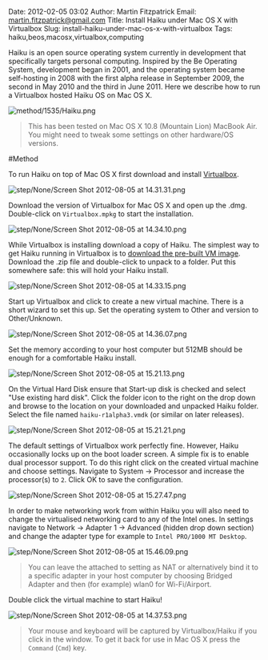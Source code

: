 Date: 2012-02-05 03:02
Author: Martin Fitzpatrick
Email: martin.fitzpatrick@gmail.com
Title: Install Haiku under Mac OS X with Virtualbox
Slug: install-haiku-under-mac-os-x-with-virtualbox
Tags: haiku,beos,macosx,virtualbox,computing

Haiku is an open source operating system currently in development that specifically targets personal computing. Inspired by the Be Operating System, development began in 2001, and the operating system became self-hosting in 2008 with the first alpha release in September 2009, the second in May 2010 and the third in June 2011. Here we describe how to run a Virtualbox hosted Haiku OS on Mac OS X.


![method/1535/Haiku.png](/images/method/1535/Haiku.png)



>This has been tested on Mac OS X 10.8 (Mountain Lion) MacBook Air. You might need to tweak some settings on other hardware/OS versions. 




#Method

To run Haiku on top of Mac OS X first download and install [Virtualbox](https://www.virtualbox.org/wiki/Downloads).

![step/None/Screen Shot 2012-08-05 at 14.31.31.png](/images/step/None/Screen%20Shot%202012-08-05%20at%2014.31.31.png)



Download the version of Virtualbox for Mac OS X and open up the .dmg. Double-click on `Virtualbox.mpkg` to start the installation.

![step/None/Screen Shot 2012-08-05 at 14.34.10.png](/images/step/None/Screen%20Shot%202012-08-05%20at%2014.34.10.png)



While Virtualbox is installing download a copy of Haiku. The simplest way to get Haiku running in Virtualbox is to [download the pre-built VM image](https://www.haiku-os.org/get-haiku). Download the .zip file and double-click to unpack to a folder. Put this somewhere safe: this will hold your Haiku install.

![step/None/Screen Shot 2012-08-05 at 14.33.15.png](/images/step/None/Screen%20Shot%202012-08-05%20at%2014.33.15.png)



Start up Virtualbox and click to create a new virtual machine. There is a short wizard to set this up. Set the operating system to Other and version to Other/Unknown.

![step/None/Screen Shot 2012-08-05 at 14.36.07.png](/images/step/None/Screen%20Shot%202012-08-05%20at%2014.36.07.png)



Set the memory according to your host computer but 512MB should be enough for a comfortable Haiku install.

![step/None/Screen Shot 2012-08-05 at 15.21.13.png](/images/step/None/Screen%20Shot%202012-08-05%20at%2015.21.13.png)



On the Virtual Hard Disk ensure that Start-up disk is checked and select "Use existing hard disk". Click the folder icon to the right on the drop down and browse to the location on your downloaded and unpacked Haiku folder.  Select the file named `haiku-r1alpha3.vmdk` (or similar on later releases).

![step/None/Screen Shot 2012-08-05 at 15.21.21.png](/images/step/None/Screen%20Shot%202012-08-05%20at%2015.21.21.png)



The default settings of Virtualbox work perfectly fine. However, Haiku occasionally locks up on the boot loader screen. A simple fix is to enable dual processor support. To do this right click on the created virtual machine and choose settings. Navigate to System -> Processor and increase the processor(s) to `2`. Click OK to save the configuration.

![step/None/Screen Shot 2012-08-05 at 15.27.47.png](/images/step/None/Screen%20Shot%202012-08-05%20at%2015.27.47.png)



In order to make networking work from within Haiku you will also need to change the virtualised networking card to any of the Intel ones. In settings navigate to Network -> Adapter 1 -> Advanced (hidden drop down section) and change the adapter type for example to `Intel PRO/1000 MT Desktop`. 



![step/None/Screen Shot 2012-08-05 at 15.46.09.png](/images/step/None/Screen%20Shot%202012-08-05%20at%2015.46.09.png)


>You can leave the attached to setting as NAT or alternatively bind it to a specific adapter in your host computer by choosing Bridged Adapter and then (for example) wlan0 for Wi-Fi/Airport.


Double click the virtual machine to start Haiku!

![step/None/Screen Shot 2012-08-05 at 14.37.53.png](/images/step/None/Screen%20Shot%202012-08-05%20at%2014.37.53.png)


>Your mouse and keyboard will be captured by Virtualbox/Haiku if you click in the window. To get it back for use in Mac OS X press the `Command` (`Cmd`) key.






